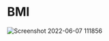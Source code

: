 # BMI

![Screenshot 2022-06-07 111856](https://user-images.githubusercontent.com/95850049/172295433-df48cb3a-e4bb-4741-a81b-bc8d23b2bd41.png)
